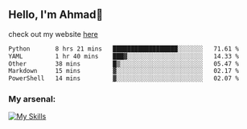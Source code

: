 
## Hello, I'm Ahmad👋

check out my website [here](https://ahmadalwi.com/)

<!--START_SECTION:waka-->

```txt
Python       8 hrs 21 mins   ██████████████████░░░░░░░   71.61 %
YAML         1 hr 40 mins    ███▓░░░░░░░░░░░░░░░░░░░░░   14.33 %
Other        38 mins         █▒░░░░░░░░░░░░░░░░░░░░░░░   05.47 %
Markdown     15 mins         ▓░░░░░░░░░░░░░░░░░░░░░░░░   02.17 %
PowerShell   14 mins         ▓░░░░░░░░░░░░░░░░░░░░░░░░   02.07 %
```

<!--END_SECTION:waka-->

### My arsenal:

[![My Skills](https://skillicons.dev/icons?i=js,ts,py,go,react,nextjs,svelte,nodejs,django,tailwind,html,css,sass,firebase,mongodb,postgres,mysql,redis,git,github,docker,vscode,figma,godot)](https://skillicons.dev)
